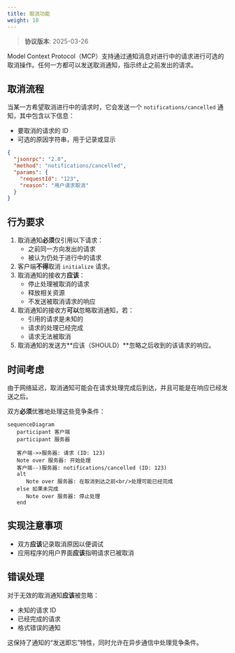```yaml
---
title: 取消功能
weight: 10
---
```


> **协议版本**: 2025-03-26

Model Context Protocol（MCP）支持通过通知消息对进行中的请求进行可选的取消操作。任何一方都可以发送取消通知，指示终止之前发出的请求。

## 取消流程

当某一方希望取消进行中的请求时，它会发送一个 `notifications/cancelled` 通知，其中包含以下信息：

- 要取消的请求的 ID
- 可选的原因字符串，用于记录或显示

```json
{
  "jsonrpc": "2.0",
  "method": "notifications/cancelled",
  "params": {
    "requestId": "123",
    "reason": "用户请求取消"
  }
}
```

## 行为要求

1. 取消通知**必须**仅引用以下请求：
   - 之前同一方向发出的请求
   - 被认为仍处于进行中的请求
2. 客户端**不得**取消 `initialize` 请求。
3. 取消通知的接收方**应该**：
   - 停止处理被取消的请求
   - 释放相关资源
   - 不发送被取消请求的响应
4. 取消通知的接收方**可以**忽略取消通知，若：
   - 引用的请求是未知的
   - 请求的处理已经完成
   - 请求无法被取消
5. 取消通知的发送方**应该（SHOULD）**忽略之后收到的该请求的响应。

## 时间考虑

由于网络延迟，取消通知可能会在请求处理完成后到达，并且可能是在响应已经发送之后。

双方**必须**优雅地处理这些竞争条件：

```mermaid
sequenceDiagram
   participant 客户端
   participant 服务器

   客户端->>服务器: 请求 (ID: 123)
   Note over 服务器: 开始处理
   客户端--)服务器: notifications/cancelled (ID: 123)
   alt
      Note over 服务器: 在取消到达之前<br/>处理可能已经完成
   else 如果未完成
      Note over 服务器: 停止处理
   end
```

## 实现注意事项

- 双方**应该**记录取消原因以便调试
- 应用程序的用户界面**应该**指明请求已被取消

## 错误处理

对于无效的取消通知**应该**被忽略：

- 未知的请求 ID
- 已经完成的请求
- 格式错误的通知

这保持了通知的“发送即忘”特性，同时允许在异步通信中处理竞争条件。
